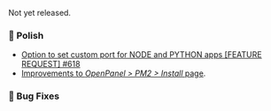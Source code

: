 Not yet released.

### 💅 Polish
- [Option to set custom port for NODE and PYTHON apps [FEATURE REQUEST] #618](https://github.com/stefanpejcic/OpenPanel/issues/618)
- [Improvements to *OpenPanel > PM2 > Install* page](https://i.postimg.cc/44WNtCkb/2025-08-07-15-47.png).

### 🐛 Bug Fixes
